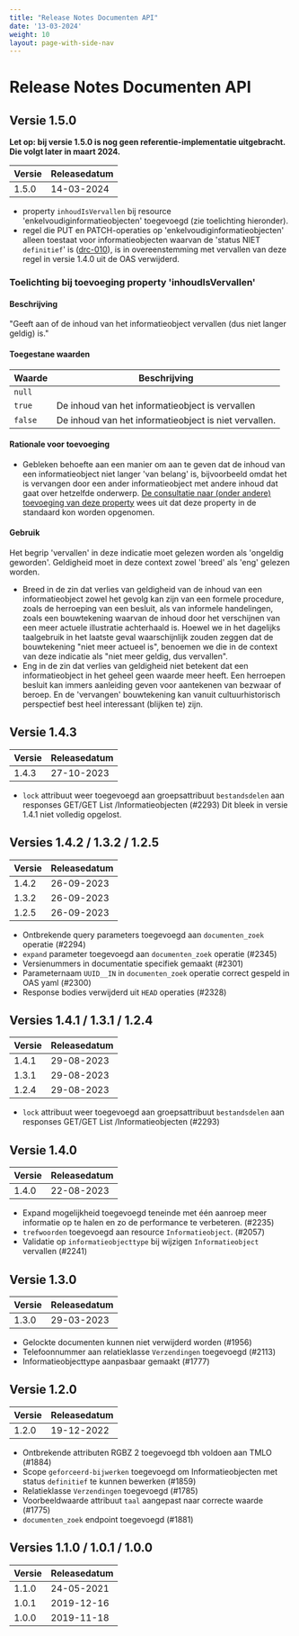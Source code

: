 ```yaml
---
title: "Release Notes Documenten API"
date: '13-03-2024'
weight: 10
layout: page-with-side-nav
---
```

# Release Notes Documenten API

## Versie 1.5.0

**Let op: bij versie 1.5.0 is nog geen referentie-implementatie uitgebracht. Die volgt later in maart 2024.**

Versie   | Releasedatum 
-------- | ------------- 
1.5.0    | 14-03-2024    

- property `inhoudIsVervallen` bij resource 'enkelvoudiginformatieobjecten' toegevoegd (zie toelichting hieronder).
- regel die PUT en PATCH-operaties op 'enkelvoudiginformatieobjecten' alleen toestaat voor informatieobjecten waarvan de 'status NIET `definitief`' is ([drc-010](index.md#bijwerken-van-documenten-drc-010)), is in overeenstemming met vervallen van deze regel in versie 1.4.0 uit de OAS verwijderd.

### Toelichting bij toevoeging property 'inhoudIsVervallen'

#### Beschrijving

"Geeft aan of de inhoud van het informatieobject vervallen (dus niet langer geldig) is."

#### Toegestane waarden

Waarde | Beschrijving
-- | --
`null` |
`true` | De inhoud van het informatieobject is vervallen
`false` | De inhoud van het informatieobject is niet vervallen.

#### Rationale voor toevoeging

- Gebleken behoefte aan een manier om aan te geven dat de inhoud van een informatieobject niet langer 'van belang' is, bijvoorbeeld omdat het is vervangen door een ander informatieobject met andere inhoud dat gaat over hetzelfde onderwerp. [De consultatie naar (onder andere) toevoeging van deze property](https://github.com/VNG-Realisatie/gemma-zaken/discussions/2407) wees uit dat deze property in de standaard kon worden opgenomen.

#### Gebruik

Het begrip 'vervallen' in deze indicatie moet gelezen worden als 'ongeldig geworden'. Geldigheid moet in deze context zowel 'breed' als 'eng' gelezen worden.

- Breed in de zin dat verlies van geldigheid van de inhoud van een informatieobject zowel het gevolg kan zijn van een formele procedure, zoals de herroeping van een besluit, als van informele handelingen, zoals een bouwtekening waarvan de inhoud door het verschijnen van een meer actuele illustratie achterhaald is. Hoewel we in het dagelijks taalgebruik in het laatste geval waarschijnlijk zouden zeggen dat de bouwtekening "niet meer actueel is", benoemen we die in de context van deze indicatie als "niet meer geldig, dus vervallen".
- Eng in de zin dat verlies van geldigheid niet betekent dat een informatieobject in het geheel geen waarde meer heeft. Een herroepen besluit kan immers aanleiding geven voor aantekenen van bezwaar of beroep. En de 'vervangen' bouwtekening kan vanuit cultuurhistorisch perspectief best heel interessant (blijken te) zijn.

## Versie 1.4.3

Versie   | Releasedatum 
-------- | ------------- 
1.4.3    | 27-10-2023    

- `lock` attribuut weer toegevoegd aan groepsattribuut `bestandsdelen` aan responses GET/GET List /Informatieobjecten (#2293)
  Dit bleek in versie 1.4.1 niet volledig opgelost.

## Versies 1.4.2 / 1.3.2 / 1.2.5

Versie   | Releasedatum 
-------- | ------------- 
1.4.2    | 26-09-2023    
1.3.2    | 26-09-2023    
1.2.5    | 26-09-2023    

- Ontbrekende query parameters toegevoegd aan `documenten_zoek` operatie (#2294)
- `expand` parameter toegevoegd aan `documenten_zoek` operatie (#2345)
- Versienummers in documentatie specifiek gemaakt (#2301)
- Parameternaam `UUID__IN` in `documenten_zoek` operatie correct gespeld in OAS yaml (#2300)
- Response bodies verwijderd uit `HEAD` operaties (#2328)

## Versies 1.4.1 / 1.3.1 / 1.2.4

Versie   | Releasedatum 
-------- | ------------- 
1.4.1    | 29-08-2023    
1.3.1    | 29-08-2023    
1.2.4    | 29-08-2023    

- `lock` attribuut weer toegevoegd aan groepsattribuut `bestandsdelen` aan responses GET/GET List /Informatieobjecten (#2293)

## Versie 1.4.0

Versie   | Releasedatum 
-------- | ------------- 
1.4.0    | 22-08-2023    

- Expand mogelijkheid toegevoegd teneinde met één aanroep meer informatie op te halen en zo de performance te verbeteren. (#2235)
- `trefwoorden` toegevoegd aan resource `Informatieobject`. (#2057)
- Validatie op `informatieobjecttype` bij wijzigen `Informatieobject` vervallen (#2241) 

## Versie 1.3.0

Versie   | Releasedatum 
-------- | ------------- 
1.3.0    | 29-03-2023    

- Gelockte documenten kunnen niet verwijderd worden (#1956)
- Telefoonnummer aan relatieklasse `Verzendingen` toegevoegd (#2113)
- Informatieobjecttype aanpasbaar gemaakt (#1777)

## Versie 1.2.0

Versie   | Releasedatum 
-------- | ------------- 
1.2.0    | 19-12-2022    

- Ontbrekende attributen RGBZ 2 toegevoegd tbh voldoen aan TMLO (#1884)
- Scope `geforceerd-bijwerken` toegevoegd om Informatieobjecten met status `definitief` te kunnen bewerken (#1859)
- Relatieklasse `Verzendingen` toegevoegd (#1785)
- Voorbeeldwaarde attribuut `taal` aangepast naar correcte waarde (#1775)
- `documenten_zoek` endpoint toegevoegd (#1881)

## Versies 1.1.0 / 1.0.1 / 1.0.0  

Versie   | Releasedatum 
-------- | ------------- 
1.1.0    | 24-05-2021    
1.0.1    | 2019-12-16    
1.0.0    | 2019-11-18    
